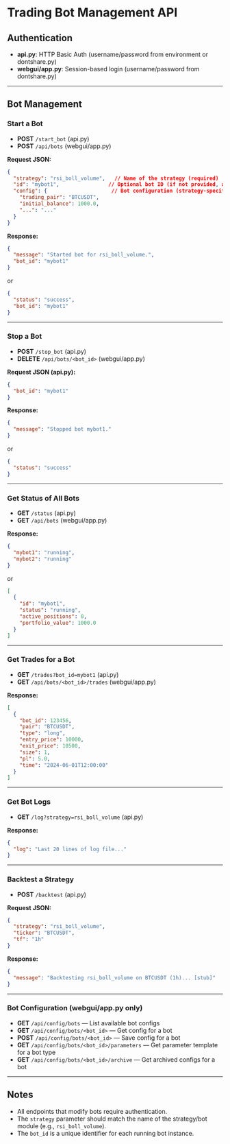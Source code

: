 # Trading Bot Management API

## Authentication

- **api.py**: HTTP Basic Auth (username/password from environment or dontshare.py)
- **webgui/app.py**: Session-based login (username/password from dontshare.py)

---

## Bot Management

### Start a Bot

- **POST** `/start_bot` (api.py)  
- **POST** `/api/bots` (webgui/app.py)

**Request JSON:**
```json
{
  "strategy": "rsi_boll_volume",   // Name of the strategy (required)
  "id": "mybot1",                // Optional bot ID (if not provided, auto-generated)
  "config": {                     // Bot configuration (strategy-specific)
    "trading_pair": "BTCUSDT",
    "initial_balance": 1000.0,
    "...": "..."
  }
}
```

**Response:**
```json
{
  "message": "Started bot for rsi_boll_volume.",
  "bot_id": "mybot1"
}
```
or
```json
{
  "status": "success",
  "bot_id": "mybot1"
}
```

---

### Stop a Bot

- **POST** `/stop_bot` (api.py)  
- **DELETE** `/api/bots/<bot_id>` (webgui/app.py)

**Request JSON (api.py):**
```json
{
  "bot_id": "mybot1"
}
```

**Response:**
```json
{
  "message": "Stopped bot mybot1."
}
```
or
```json
{
  "status": "success"
}
```

---

### Get Status of All Bots

- **GET** `/status` (api.py)  
- **GET** `/api/bots` (webgui/app.py)

**Response:**
```json
{
  "mybot1": "running",
  "mybot2": "running"
}
```
or
```json
[
  {
    "id": "mybot1",
    "status": "running",
    "active_positions": 0,
    "portfolio_value": 1000.0
  }
]
```

---

### Get Trades for a Bot

- **GET** `/trades?bot_id=mybot1` (api.py)  
- **GET** `/api/bots/<bot_id>/trades` (webgui/app.py)

**Response:**
```json
[
  {
    "bot_id": 123456,
    "pair": "BTCUSDT",
    "type": "long",
    "entry_price": 10000,
    "exit_price": 10500,
    "size": 1,
    "pl": 5.0,
    "time": "2024-06-01T12:00:00"
  }
]
```

---

### Get Bot Logs

- **GET** `/log?strategy=rsi_boll_volume` (api.py)

**Response:**
```json
{
  "log": "Last 20 lines of log file..."
}
```

---

### Backtest a Strategy

- **POST** `/backtest` (api.py)

**Request JSON:**
```json
{
  "strategy": "rsi_boll_volume",
  "ticker": "BTCUSDT",
  "tf": "1h"
}
```

**Response:**
```json
{
  "message": "Backtesting rsi_boll_volume on BTCUSDT (1h)... [stub]"
}
```

---

### Bot Configuration (webgui/app.py only)

- **GET** `/api/config/bots` — List available bot configs
- **GET** `/api/config/bots/<bot_id>` — Get config for a bot
- **POST** `/api/config/bots/<bot_id>` — Save config for a bot
- **GET** `/api/config/bots/<bot_id>/parameters` — Get parameter template for a bot type
- **GET** `/api/config/bots/<bot_id>/archive` — Get archived configs for a bot

---

## Notes

- All endpoints that modify bots require authentication.
- The `strategy` parameter should match the name of the strategy/bot module (e.g., `rsi_boll_volume`).
- The `bot_id` is a unique identifier for each running bot instance. 
